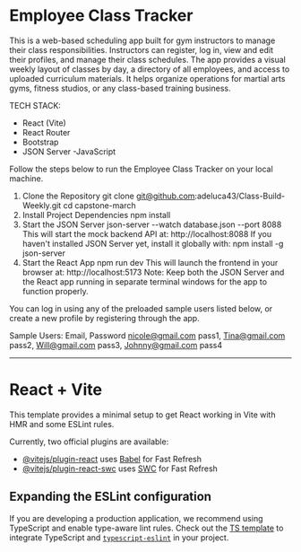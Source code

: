 
# Employee Class Tracker

This is a web-based scheduling app built for gym instructors to manage their class responsibilities. Instructors can register, log in, view and edit their profiles, and manage their class schedules. The app provides a visual weekly layout of classes by day, a directory of all employees, and access to uploaded curriculum materials. It helps organize operations for martial arts gyms, fitness studios, or any class-based training business.

TECH STACK: 
- React (Vite) 
- React Router
- Bootstrap 
- JSON Server
-JavaScript

Follow the steps below to run the Employee Class Tracker on your local machine.
1. Clone the Repository
   git clone git@github.com:adeluca43/Class-Build-Weekly.git
   cd capstone-march
2. Install Project Dependencies
   npm install
3. Start the JSON Server
   json-server --watch database.json --port 8088
   This will start the mock backend API at:
   http://localhost:8088
   If you haven't installed JSON Server yet, install it globally with:
   npm install -g json-server
4. Start the React App
   npm run dev
   This will launch the frontend in your browser at:
   http://localhost:5173
Note: Keep both the JSON Server and the React app running in separate terminal windows for the app to function properly.

You can log in using any of the preloaded sample users listed below, or create a new profile by registering through the app.

Sample Users: 
Email,	Password
nicole@gmail.com	pass1, 
Tina@gmail.com	pass2, 
Will@gmail.com	pass3, 
Johnny@gmail.com	pass4

--------------------------------------------------------------------------------------------------------------------------------------------------------------------------------------------------------------------------
# React + Vite
This template provides a minimal setup to get React working in Vite with HMR and some ESLint rules.

Currently, two official plugins are available:

- [@vitejs/plugin-react](https://github.com/vitejs/vite-plugin-react/blob/main/packages/plugin-react/README.md) uses [Babel](https://babeljs.io/) for Fast Refresh
- [@vitejs/plugin-react-swc](https://github.com/vitejs/vite-plugin-react-swc) uses [SWC](https://swc.rs/) for Fast Refresh

## Expanding the ESLint configuration
If you are developing a production application, we recommend using TypeScript and enable type-aware lint rules. Check out the [TS template](https://github.com/vitejs/vite/tree/main/packages/create-vite/template-react-ts) to integrate TypeScript and [`typescript-eslint`](https://typescript-eslint.io) in your project.
